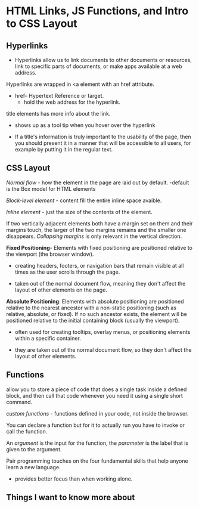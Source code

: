 # HTML Links, JS Functions, and Intro to CSS Layout

## Hyperlinks

- Hyperlinks allow us to link documents to other documents or resources, link to specific parts of documents, or make apps available at a web address. 

Hyperlinks are wrapped in <a element with an href attribute.
  
  - href- Hypertext Reference or target.
    - hold the web address for the hyperlink.
  
  title elements has more info about the link.

- shows up as a tool tip when you hover over the hyperlink

- If a title's information is truly important to the usability of the page, then you should present it in a manner that will be accessible to all users, for example by putting it in the regular text.

## CSS Layout

*Normal flow* - how the element in the page are laid out by default. 
  -default is the Box model for HTML elements

*Block-level element* - content fill the entire inline space avaible. 

*Inline element* - just the size of the contents of the element.

If two vertically adjacent elements both have a margin set on them and their margins touch, the larger of the two margins remains and the smaller one disappears. *Collapsing margins* is only relevant in the vertical direction.

**Fixed Positioning**-
Elements with fixed positioning are positioned relative to the viewport (the browser window).

- creating headers, footers, or navigation bars that remain visible at all times as the user scrolls through the page.

- taken out of the normal document flow, meaning they don't affect the layout of other elements on the page.

**Absolute Positioning**:
Elements with absolute positioning are positioned relative to the nearest ancestor with a non-static positioning (such as relative, absolute, or fixed). If no such ancestor exists, the element will be positioned relative to the initial containing block (usually the viewport).

- often used for creating tooltips, overlay menus, or positioning elements within a specific container.

- they are taken out of the normal document flow, so they don't affect the layout of other elements.

## Functions

allow you to store a piece of code that does a single task inside a defined block, and then call that code whenever you need it using a single short command.

*custom functions* - functions defined in your code, not inside the browser.

You can declare a function but for it to actually run you have to invoke or call the function.

An *argument* is the input for the function, the *parameter* is the label that is given to the argument.

Pair programming touches on the four fundamental skills that help anyone learn a new language.

- provides better focus than when working alone.

## Things I want to know more about